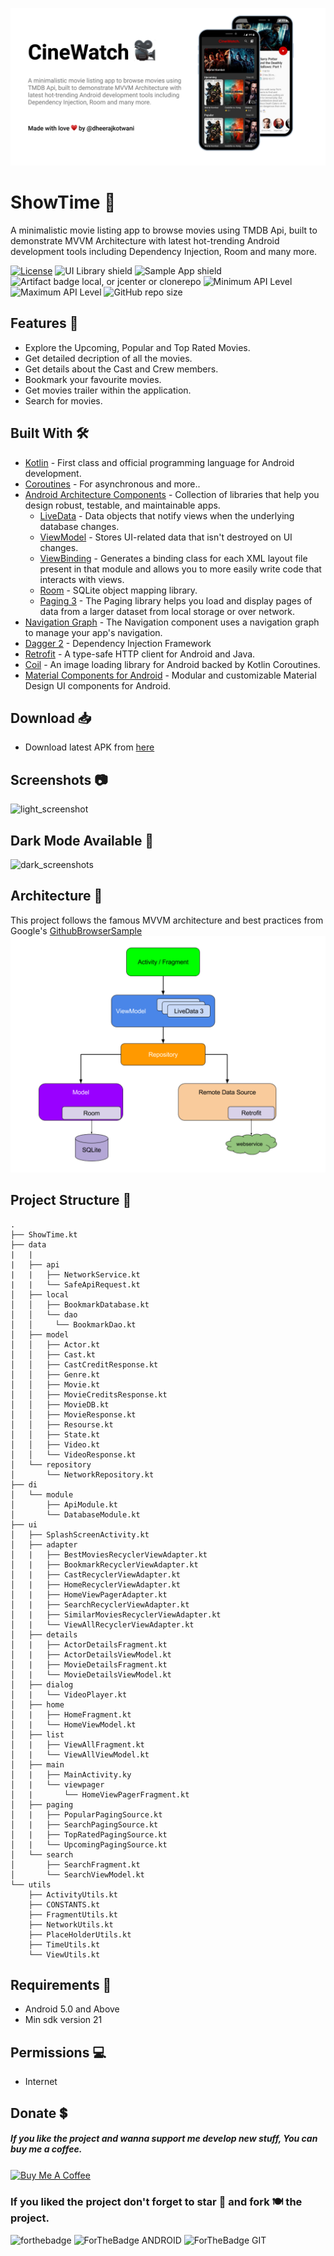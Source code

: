 ![](./Assets/header.png)

# ShowTime 🎥

A minimalistic movie listing app to browse movies using TMDB Api, built to demonstrate MVVM Architecture with latest hot-trending Android development tools including Dependency Injection, Room and many more.

[![License](https://img.shields.io/badge/license-MIT-%2397ca00.svg)](https://github.com/amanpkotwani/ShowTime/blob/master/LICENSE)
![UI Library shield](https://img.shields.io/badge/LibraryType-UI-blue.svg)
![Sample App shield](https://img.shields.io/badge/App-Sample-green.svg)
![Artifact badge local, or jcenter or clonerepo](https://img.shields.io/badge/Artifact-JCenter-green.svg)
![Minimum API Level](https://img.shields.io/badge/Min%20API%20Level-21-green)
![Maximum API Level](https://img.shields.io/badge/Max%20API%20Level-30-orange)
![GitHub repo size](https://img.shields.io/github/repo-size/amanpkotwani/ShowTime)

## Features 🚀

- Explore the Upcoming, Popular and Top Rated Movies.
- Get detailed decription of all the movies.
- Get details about the Cast and Crew members.
- Bookmark your favourite movies.
- Get movies trailer within the application.
- Search for movies.

## Built With 🛠

- [Kotlin](https://kotlinlang.org/) - First class and official programming language for Android development.
- [Coroutines](https://kotlinlang.org/docs/reference/coroutines-overview.html) - For asynchronous and more..
- [Android Architecture Components](https://developer.android.com/topic/libraries/architecture) - Collection of libraries that help you design robust, testable, and maintainable apps.
  - [LiveData](https://developer.android.com/topic/libraries/architecture/livedata) - Data objects that notify views when the underlying database changes.
  - [ViewModel](https://developer.android.com/topic/libraries/architecture/viewmodel) - Stores UI-related data that isn't destroyed on UI changes. 
  - [ViewBinding](https://developer.android.com/topic/libraries/view-binding) - Generates a binding class for each XML layout file present in that module and allows you to more easily write code that interacts with views.
  - [Room](https://developer.android.com/topic/libraries/architecture/room) - SQLite object mapping library.
  - [Paging 3](https://developer.android.com/topic/libraries/architecture/paging/v3-overview) - The Paging library helps you load and display pages of data from a larger dataset from local storage or over network. 
- [Navigation Graph](https://developer.android.com/guide/navigation/navigation-design-graph) - The Navigation component uses a navigation graph to manage your app's navigation.  
- [Dagger 2](https://dagger.dev/) - Dependency Injection Framework
- [Retrofit](https://square.github.io/retrofit/) - A type-safe HTTP client for Android and Java.
- [Coil](https://github.com/coil-kt/coil/) - An image loading library for Android backed by Kotlin Coroutines.
- [Material Components for Android](https://github.com/material-components/material-components-android) - Modular and customizable Material Design UI components for Android.

## Download 📥
- Download latest APK from [here](https://github.com/amanpkotwani/ShowTime/releases/download/refs%2Fheads%2Fmaster/app.apk)

## Screenshots 📷 
![light_screenshot](Assets/screen_shot1.png)

## Dark Mode Available 🌙
![dark_screenshots](Assets/screen_shot2.png)

## Architecture 🗼

This project follows the famous MVVM architecture and best practices from Google's 
[GithubBrowserSample](https://github.com/android/architecture-components-samples/tree/master/GithubBrowserSample)
![architecture](Assets/mvvm_architecture.png)

## Project Structure 📂

```
.
├── ShowTime.kt
├── data
|   |
|   ├── api
|   |   ├── NetworkService.kt
|   |   └── SafeApiRequest.kt
│   ├── local
│   │   ├── BookmarkDatabase.kt
│   │   └── dao
│   │     └── BookmarkDao.kt
│   ├── model
│   │   ├── Actor.kt
│   │   ├── Cast.kt
│   │   ├── CastCreditResponse.kt
│   │   ├── Genre.kt
│   │   ├── Movie.kt
│   │   ├── MovieCreditsResponse.kt
│   │   ├── MovieDB.kt
│   │   ├── MovieResponse.kt
│   │   ├── Resourse.kt
│   │   ├── State.kt
│   │   ├── Video.kt
│   │   └── VideoResponse.kt
│   └── repository
│       └── NetworkRepository.kt
├── di
│   └── module
│       ├── ApiModule.kt
│       └── DatabaseModule.kt
├── ui
│   ├── SplashScreenActivity.kt
│   ├── adapter
│   |   ├── BestMoviesRecyclerViewAdapter.kt
│   |   ├── BookmarkRecyclerViewAdapter.kt
│   |   ├── CastRecyclerViewAdapter.kt
│   |   ├── HomeRecyclerViewAdapter.kt
│   |   ├── HomeViewPagerAdapter.kt
│   |   ├── SearchRecyclerViewAdapter.kt
│   |   ├── SimilarMoviesRecyclerViewAdapter.kt 
│   |   └── ViewAllRecyclerViewAdapter.kt
│   ├── details
│   |   ├── ActorDetailsFragment.kt
│   |   ├── ActorDetailsViewModel.kt
│   |   ├── MovieDetailsFragment.kt
│   |   └── MovieDetailsViewModel.kt
│   ├── dialog
│   |   └── VideoPlayer.kt
│   ├── home
│   |   ├── HomeFragment.kt
│   |   └── HomeViewModel.kt
│   ├── list
│   |   ├── ViewAllFragment.kt
│   |   └── ViewAllViewModel.kt
│   ├── main
│   |   ├── MainActivity.ky
│   |   └── viewpager
│   |       └── HomeViewPagerFragment.kt
│   ├── paging
│   |   ├── PopularPagingSource.kt
│   |   ├── SearchPagingSource.kt
│   |   ├── TopRatedPagingSource.kt
│   |   └── UpcomingPagingSource.kt 
│   └── search
│       ├── SearchFragment.kt
│       └── SearchViewModel.kt
└── utils
    ├── ActivityUtils.kt 
    ├── CONSTANTS.kt
    ├── FragmentUtils.kt
    ├── NetworkUtils.kt
    ├── PlaceHolderUtils.kt
    ├── TimeUtils.kt
    └── ViewUtils.kt
```

## Requirements 🎯 
- Android 5.0 and Above
- Min sdk version 21

## Permissions 💻
- Internet

## Donate 💲
##### If you like the project and wanna support me develop new stuff, You can buy me a coffee.
<a href="https://www.buymeacoffee.com/amanpkotwani" target="_blank"><img src="https://cdn.buymeacoffee.com/buttons/v2/default-orange.png" alt="Buy Me A Coffee" align='center' height='60'></a>

### If you liked the project don't forget to star 🌟 and fork 🍽 the project.
![forthebadge](https://forthebadge.com/images/badges/built-with-love.svg)
![ForTheBadge ANDROID](https://forthebadge.com/images/badges/built-for-android.svg)
![ForTheBadge GIT](https://forthebadge.com/images/badges/uses-git.svg)
